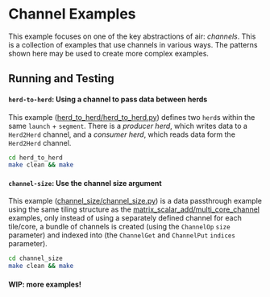 # Channel Examples

This example focuses on one of the key abstractions of air: *channels*. This is a collection of examples that use channels in various ways. The patterns shown here may be used to create more complex examples.

## Running and Testing

#### ```herd-to-herd```: Using a channel to pass data between herds

This example ([herd_to_herd/herd_to_herd.py](herd_to_herd/herd_to_herd.py)) defines two `herd`s within the same `launch` + `segment`. There is a *producer herd*, which writes data to a `Herd2Herd` channel, and a *consumer herd*, which reads data form the `Herd2Herd` channel.

```bash
cd herd_to_herd
make clean && make
```

#### ```channel-size```: Use the channel size argument

This example ([channel_size/channel_size.py](channel_size/channel_size.py)) is a data passthrough example using the same tiling structure as the [matrix_scalar_add/multi_core_channel](../matrix_scalar_add/multi_core_channel.py) examples, only instead of using a separately defined channel for each tile/core, a bundle of channels is created (using the `ChannelOp` `size` parameter) and indexed into (the `ChannelGet` and `ChannelPut` `indices` parameter).

```bash
cd channel_size
make clean && make
```

#### WIP: more examples!